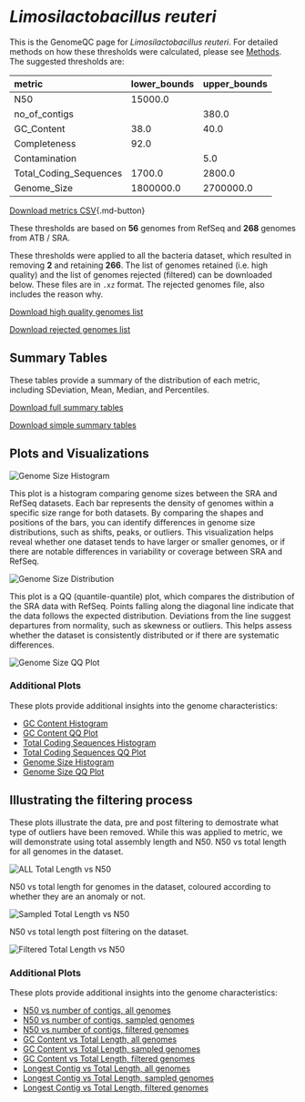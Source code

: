 # *Limosilactobacillus reuteri*

This is the GenomeQC page for *Limosilactobacillus reuteri*. For detailed methods on how these thresholds were calculated, please see [Methods](../../methods.md).
The suggested thresholds are: 

| metric                 | lower_bounds   | upper_bounds   |
|:-----------------------|:---------------|:---------------|
| N50                    | 15000.0        |                |
| no_of_contigs          |                | 380.0          |
| GC_Content             | 38.0           | 40.0           |
| Completeness           | 92.0           |                |
| Contamination          |                | 5.0            |
| Total_Coding_Sequences | 1700.0         | 2800.0         |
| Genome_Size            | 1800000.0      | 2700000.0      |

[Download metrics CSV](Limosilactobacillus_reuteri_metrics.csv){.md-button}


These thresholds are based on **56** genomes from RefSeq and **268** genomes from ATB / SRA.

These thresholds were applied to all the bacteria dataset, which resulted in removing **2** and retaining **266**.
The list of genomes retained (i.e. high quality) and the list of genomes rejected (filtered) can be downloaded below. These files are in `.xz` format. The rejected genomes file, also includes the reason why.

[Download high quality genomes list](Limosilactobacillus_reuteri_high_quality_genomes.csv.xz)


[Download rejected genomes list](Limosilactobacillus_reuteri_filtered_out_genomes.csv.xz)



## Summary Tables
These tables provide a summary of the distribution of each metric, including SDeviation, Mean, Median, and Percentiles.

[Download full summary tables](summary.csv)

[Download simple summary tables](selected_summary.csv)

## Plots and Visualizations

![Genome Size Histogram](Genome_Size_refseq_histogram_kde.png)

This plot is a histogram comparing genome sizes between the SRA and RefSeq datasets. Each bar represents the density of genomes within a specific size range for both datasets. By comparing the shapes and positions of the bars, you can identify differences in genome size distributions, such as shifts, peaks, or outliers. This visualization helps reveal whether one dataset tends to have larger or smaller genomes, or if there are notable differences in variability or coverage between SRA and RefSeq.

![Genome Size Distribution](Genome_Size_refseq_histogram_kde.png)

This plot is a QQ (quantile-quantile) plot, which compares the distribution of the SRA data with RefSeq. Points falling along the diagonal line indicate that the data follows the expected distribution. Deviations from the line suggest departures from normality, such as skewness or outliers. This helps assess whether the dataset is consistently distributed or if there are systematic differences.

![Genome Size QQ Plot](Genome_Size_refseq_qqplot.png)

### Additional Plots

These plots provide additional insights into the genome characteristics:

- [GC Content Histogram](GC_Content_refseq_histogram_kde.png)
- [GC Content QQ Plot](GC_Content_refseq_qqplot.png)
- [Total Coding Sequences Histogram](Total_Coding_Sequences_refseq_histogram_kde.png)
- [Total Coding Sequences QQ Plot](Total_Coding_Sequences_refseq_qqplot.png)
- [Genome Size Histogram](Genome_Size_refseq_histogram_kde.png)
- [Genome Size QQ Plot](Genome_Size_refseq_qqplot.png)
## Illustrating the filtering process
These plots illustrate the data, pre and post filtering to demostrate what type of outliers have been removed. While this was applied to metric, we will demonstrate using total assembly length and N50.
N50 vs total length for all genomes in the dataset.

![ALL Total Length vs N50](Limosilactobacillus_reuteri_all_total_length_N50.png)

N50 vs total length for genomes in the dataset, coloured according to whether they are an anomaly or not.

![Sampled Total Length vs N50](Limosilactobacillus_reuteri_sample_total_length_N50.png)

N50 vs total length post filtering on the dataset.

![Filtered Total Length vs N50](Limosilactobacillus_reuteri_filt_total_length_N50.png)

### Additional Plots

These plots provide additional insights into the genome characteristics:

- [N50 vs number of contigs, all genomes](Limosilactobacillus_reuteri_all_N50_number.png)
- [N50 vs number of contigs, sampled genomes](Limosilactobacillus_reuteri_sample_N50_number.png)
- [N50 vs number of contigs, filtered genomes](Limosilactobacillus_reuteri_filt_N50_number.png)
- [GC Content vs Total Length, all genomes](Limosilactobacillus_reuteri_all_total_length_GC_Content.png)
- [GC Content vs Total Length, sampled genomes](Limosilactobacillus_reuteri_sample_total_length_GC_Content.png)
- [GC Content vs Total Length, filtered genomes](Limosilactobacillus_reuteri_filt_total_length_GC_Content.png)
- [Longest Contig vs Total Length, all genomes](Limosilactobacillus_reuteri_all_total_length_longest.png)
- [Longest Contig vs Total Length, sampled genomes](Limosilactobacillus_reuteri_sample_total_length_longest.png)
- [Longest Contig vs Total Length, filtered genomes](Limosilactobacillus_reuteri_filt_total_length_longest.png)

